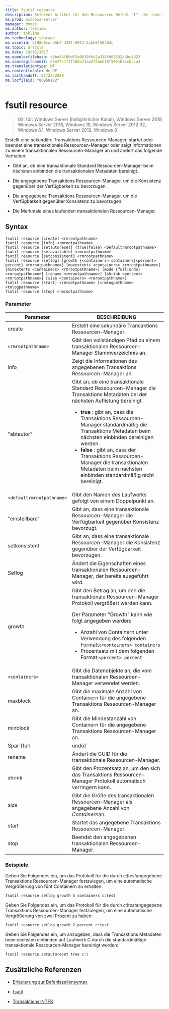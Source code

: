 ```yaml
---
title: fsutil resource
description: Referenz Artikel für den Ressourcen Befehl "f", der eine transaktionale Ressourcen-Manager und das zugehörige Verhalten verwaltet.
ms.prod: windows-server
manager: dmoss
ms.author: toklima
author: toklima
ms.technology: storage
ms.assetid: b198d8ca-a5b7-430f-8911-5cbb9f50484c
ms.topic: article
ms.date: 10/16/2017
ms.openlocfilehash: c0be84f00df2e0010f6c2a318f605532a3bc4d23
ms.sourcegitcommit: d5e27c1f2f168a71ae272bebf8f50e1b3ccbcca3
ms.translationtype: MT
ms.contentlocale: de-DE
ms.lasthandoff: 07/23/2020
ms.locfileid: "86958182"
---
```

# <a name="fsutil-resource"></a>fsutil resource

> Gilt für: Windows Server (halbjährlicher Kanal), Windows Server 2019, Windows Server 2016, Windows 10, Windows Server 2012 R2, Windows 8.1, Windows Server 2012, Windows 8

Erstellt eine sekundäre Transaktions Ressourcen-Manager, startet oder beendet eine transaktionale Ressourcen-Manager oder zeigt Informationen zu einem transaktionalen Ressourcen-Manager an und ändert das folgende Verhalten:

- Gibt an, ob eine transaktionale Standard Ressourcen-Manager beim nächsten einbinden die transaktionalen Metadaten bereinigt.

- Die angegebene Transaktions Ressourcen-Manager, um die Konsistenz gegenüber der Verfügbarkeit zu bevorzugen.

- Die angegebene Transaktions Ressourcen-Manager, um die Verfügbarkeit gegenüber Konsistenz zu bevorzugen.

- Die Merkmale eines laufenden transaktionalen Ressourcen-Manager.

## <a name="syntax"></a>Syntax

```
fsutil resource [create] <rmrootpathname>
fsutil resource [info] <rmrootpathname>
fsutil resource [setautoreset] {true|false} <Defaultrmrootpathname>
fsutil resource [setavailable] <rmrootpathname>
fsutil resource [setconsistent] <rmrootpathname>
fsutil resource [setlog] [growth {<containers> containers|<percent> percent} <rmrootpathname>] [maxextents <containers> <rmrootpathname>] [minextents <containers> <rmrootpathname>] [mode {full|undo} <rmrootpathname>] [rename <rmrootpathname>] [shrink <percent> <rmrootpathname>] [size <containers> <rmrootpathname>]
fsutil resource [start] <rmrootpathname> [<rmlogpathname> <tmlogpathname>
fsutil resource [stop] <rmrootpathname>
```

### <a name="parameters"></a>Parameter

| Parameter | BESCHREIBUNG |
| --------- | ----------- |
| create | Erstellt eine sekundäre Transaktions Ressourcen-Manager. |
| `<rmrootpathname>` | Gibt den vollständigen Pfad zu einem transaktionalen Ressourcen-Manager Stammverzeichnis an. |
| info | Zeigt die Informationen des angegebenen Transaktions Ressourcen-Manager an. |
| "abtautor" | Gibt an, ob eine transaktionale Standard Ressourcen-Manager die Transaktions Metadaten bei der nächsten Auflistung bereinigt.<ul><li>**true** : gibt an, dass die Transaktions Ressourcen-Manager standardmäßig die Transaktions Metadaten beim nächsten einbinden bereinigen werden.</li><li>**false** : gibt an, dass der Transaktions Ressourcen-Manager die transaktionalen Metadaten beim nächsten einbinden standardmäßig nicht bereinigt. |
| `<defaultrmrootpathname>` | Gibt den Namen des Laufwerks gefolgt von einem Doppelpunkt an. |
| "einstellbare" | Gibt an, dass eine transaktionale Ressourcen-Manager die Verfügbarkeit gegenüber Konsistenz bevorzugt. |
| setkonsistent | Gibt an, dass eine transaktionale Ressourcen-Manager die Konsistenz gegenüber der Verfügbarkeit bevorzugen. |
| Setlog | Ändert die Eigenschaften eines transaktionalen Ressourcen-Manager, der bereits ausgeführt wird. |
| growth | Gibt den Betrag an, um den die transaktionale Ressourcen-Manager Protokoll vergrößert werden kann.<p>Der Parameter "Growth" kann wie folgt angegeben werden:<ul><li>Anzahl von Containern unter Verwendung des folgenden Formats:`<containers> containers`</li><li>Prozentsatz mit dem folgenden Format:`<percent> percent`</li></ul> |
| `<containers>` | Gibt die Datenobjekte an, die vom transaktionalen Ressourcen-Manager verwendet werden. |
| maxblock | Gibt die maximale Anzahl von Containern für die angegebene Transaktions Ressourcen-Manager an. |
| minblock | Gibt die Mindestanzahl von Containern für die angegebene Transaktions Ressourcen-Manager an. |
| Spar`{full|undo}` | Gibt an, ob alle Transaktionen protokolliert ( **Full**) oder nur Rollback-Ereignisse protokolliert (**Rückgängig**) werden. |
| rename | Ändert die GUID für die transaktionale Ressourcen-Manager. |
| shrink | Gibt den Prozentsatz an, um den sich das Transaktions Ressourcen-Manager Protokoll automatisch verringern kann. |
| size | Gibt die Größe des transaktionalen Ressourcen-Manager als angegebene Anzahl von *Containern*an. |
| start | Startet das angegebene Transaktions Ressourcen-Manager. |
| stop | Beendet den angegebenen transaktionalen Ressourcen-Manager. |

### <a name="examples"></a>Beispiele

Geben Sie Folgendes ein, um das Protokoll für die durch *c:\test*angegebene Transaktions Ressourcen-Manager festzulegen, um eine automatische Vergrößerung von fünf Containern zu erhalten:

```
fsutil resource setlog growth 5 containers c:test
```

Geben Sie Folgendes ein, um das Protokoll für die durch *c:\test*angegebene Transaktions Ressourcen-Manager festzulegen, um eine automatische Vergrößerung von zwei Prozent zu haben:

```
fsutil resource setlog growth 2 percent c:test
```

Geben Sie Folgendes ein, um anzugeben, dass die Transaktions Metadaten beim nächsten einbinden auf Laufwerk C durch die standardmäßige transaktionale Ressourcen-Manager bereinigt werden:

```
fsutil resource setautoreset true c:\
```

## <a name="additional-references"></a>Zusätzliche Referenzen

- [Erläuterung zur Befehlszeilensyntax](command-line-syntax-key.md)

- [fsutil](fsutil.md)

- [Transaktions-NTFS](/previous-versions/windows/it-pro/windows-server-2008-r2-and-2008/cc730726(v=ws.10))
